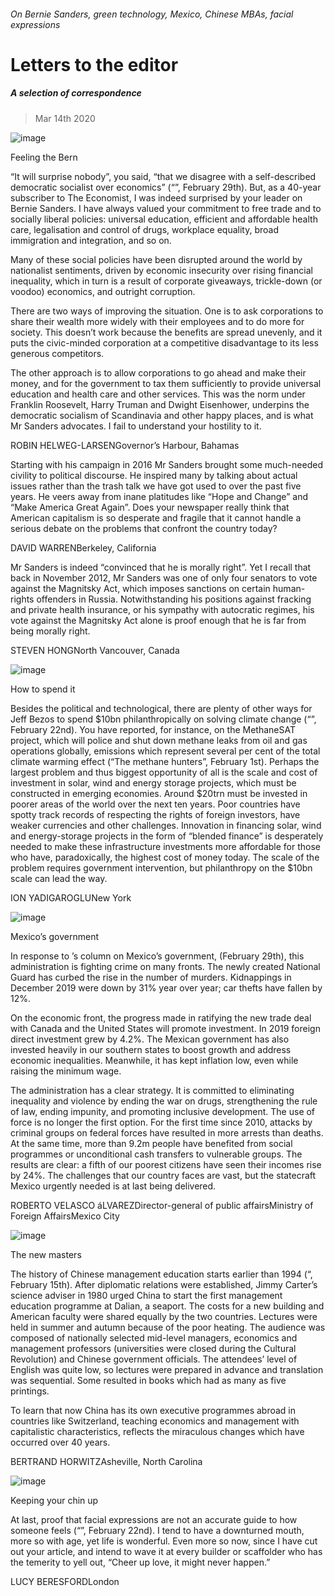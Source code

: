 ###### On Bernie Sanders, green technology, Mexico, Chinese MBAs, facial expressions
# Letters to the editor 
##### A selection of correspondence 
> Mar 14th 2020 
![image](images/20200229_LDD002_0.jpg) 

Feeling the Bern
“It will surprise nobody”, you said, “that we disagree with a self-described democratic socialist over economics” (“”, February 29th). But, as a 40-year subscriber to The Economist, I was indeed surprised by your leader on Bernie Sanders. I have always valued your commitment to free trade and to socially liberal policies: universal education, efficient and affordable health care, legalisation and control of drugs, workplace equality, broad immigration and integration, and so on.

Many of these social policies have been disrupted around the world by nationalist sentiments, driven by economic insecurity over rising financial inequality, which in turn is a result of corporate giveaways, trickle-down (or voodoo) economics, and outright corruption.
There are two ways of improving the situation. One is to ask corporations to share their wealth more widely with their employees and to do more for society. This doesn’t work because the benefits are spread unevenly, and it puts the civic-minded corporation at a competitive disadvantage to its less generous competitors.
The other approach is to allow corporations to go ahead and make their money, and for the government to tax them sufficiently to provide universal education and health care and other services. This was the norm under Franklin Roosevelt, Harry Truman and Dwight Eisenhower, underpins the democratic socialism of Scandinavia and other happy places, and is what Mr Sanders advocates. I fail to understand your hostility to it.
ROBIN HELWEG-LARSENGovernor’s Harbour, Bahamas
Starting with his campaign in 2016 Mr Sanders brought some much-needed civility to political discourse. He inspired many by talking about actual issues rather than the trash talk we have got used to over the past five years. He veers away from inane platitudes like “Hope and Change” and “Make America Great Again”. Does your newspaper really think that American capitalism is so desperate and fragile that it cannot handle a serious debate on the problems that confront the country today?
DAVID WARRENBerkeley, California
Mr Sanders is indeed “convinced that he is morally right”. Yet I recall that back in November 2012, Mr Sanders was one of only four senators to vote against the Magnitsky Act, which imposes sanctions on certain human-rights offenders in Russia. Notwithstanding his positions against fracking and private health insurance, or his sympathy with autocratic regimes, his vote against the Magnitsky Act alone is proof enough that he is far from being morally right.
STEVEN HONGNorth Vancouver, Canada
![image](images/20200222_LDP001_0.jpg) 

How to spend it
Besides the political and technological, there are plenty of other ways for Jeff Bezos to spend $10bn philanthropically on solving climate change (“”, February 22nd). You have reported, for instance, on the MethaneSAT project, which will police and shut down methane leaks from oil and gas operations globally, emissions which represent several per cent of the total climate warming effect (“The methane hunters”, February 1st). Perhaps the largest problem and thus biggest opportunity of all is the scale and cost of investment in solar, wind and energy storage projects, which must be constructed in emerging economies. Around $20trn must be invested in poorer areas of the world over the next ten years. Poor countries have spotty track records of respecting the rights of foreign investors, have weaker currencies and other challenges. Innovation in financing solar, wind and energy-storage projects in the form of “blended finance” is desperately needed to make these infrastructure investments more affordable for those who have, paradoxically, the highest cost of money today. The scale of the problem requires government intervention, but philanthropy on the $10bn scale can lead the way.
ION YADIGAROGLUNew York
![image](images/20200229_AMD001.jpg) 

Mexico’s government
In response to ’s column on Mexico’s government, (February 29th), this administration is fighting crime on many fronts. The newly created National Guard has curbed the rise in the number of murders. Kidnappings in December 2019 were down by 31% year over year; car thefts have fallen by 12%.
On the economic front, the progress made in ratifying the new trade deal with Canada and the United States will promote investment. In 2019 foreign direct investment grew by 4.2%. The Mexican government has also invested heavily in our southern states to boost growth and address economic inequalities. Meanwhile, it has kept inflation low, even while raising the minimum wage.
The administration has a clear strategy. It is committed to eliminating inequality and violence by ending the war on drugs, strengthening the rule of law, ending impunity, and promoting inclusive development. The use of force is no longer the first option. For the first time since 2010, attacks by criminal groups on federal forces have resulted in more arrests than deaths. At the same time, more than 9.2m people have benefited from social programmes or unconditional cash transfers to vulnerable groups. The results are clear: a fifth of our poorest citizens have seen their incomes rise by 24%. The challenges that our country faces are vast, but the statecraft Mexico urgently needed is at last being delivered.
ROBERTO VELASCO áLVAREZDirector-general of public affairsMinistry of Foreign AffairsMexico City
![image](images/20200215_WBD002.jpg) 

The new masters
The history of Chinese management education starts earlier than 1994 (“, February 15th). After diplomatic relations were established, Jimmy Carter’s science adviser in 1980 urged China to start the first management education programme at Dalian, a seaport. The costs for a new building and American faculty were shared equally by the two countries. Lectures were held in summer and autumn because of the poor heating. The audience was composed of nationally selected mid-level managers, economics and management professors (universities were closed during the Cultural Revolution) and Chinese government officials. The attendees’ level of English was quite low, so lectures were prepared in advance and translation was sequential. Some resulted in books which had as many as five printings.
To learn that now China has its own executive programmes abroad in countries like Switzerland, teaching economics and management with capitalistic characteristics, reflects the miraculous changes which have occurred over 40 years.
BERTRAND HORWITZAsheville, North Carolina
![image](images/20200222_STD002_0.jpg) 

Keeping your chin up
At last, proof that facial expressions are not an accurate guide to how someone feels (“”, February 22nd). I tend to have a downturned mouth, more so with age, yet life is wonderful. Even more so now, since I have cut out your article, and intend to wave it at every builder or scaffolder who has the temerity to yell out, “Cheer up love, it might never happen.”
LUCY BERESFORDLondon
